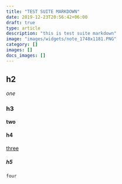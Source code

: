 ```yaml
---
title: "TEST SUITE MARKDOWN"
date: 2019-12-23T20:56:42+06:00
draft: true
type: article
description: "this is test suite markdown"
image: "images/widgets/note_1748x1181.PNG"
category: []
images: []
docs_images: []
---
```


## h2

*one*

### h3

**two**

#### h4

[three]()

##### h5

```py
four
```
